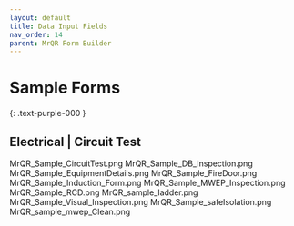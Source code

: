 ```yaml
---
layout: default
title: Data Input Fields
nav_order: 14
parent: MrQR Form Builder
---
```


# Sample Forms
{: .text-purple-000 }

## Electrical | Circuit Test

MrQR_Sample_CircuitTest.png
MrQR_Sample_DB_Inspection.png
MrQR_Sample_EquipmentDetails.png
MrQR_Sample_FireDoor.png
MrQR_Sample_Induction_Form.png
MrQR_Sample_MWEP_Inspection.png
MrQR_Sample_RCD.png
MrQR_sample_ladder.png
MrQR_Sample_Visual_Inspection.png
MrQR_Sample_safeIsolation.png
MrQR_sample_mwep_Clean.png
